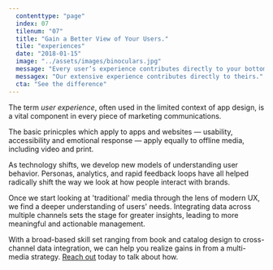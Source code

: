 ```yaml
---
  contenttype: "page"
  index: 07
  tilenum: "07"
  title: "Gain a Better View of Your Users."
  tile: "experiences"
  date: "2018-01-15"
  image: "../assets/images/binoculars.jpg"
  message: "Every user’s experience contributes directly to your bottom line. "
  messagex: "Our extensive experience contributes directly to theirs."
  cta: "See the difference"
---
```


<div>
<p>The term <em>user experience</em>, often used in the limited context of app design, is a vital component in every piece of marketing communications. </p>

The basic prinicples which apply to apps and websites — usability, accessibility and emotional response — apply equally to offline media, including video and print.

As technology shifts, we develop new models of understanding user behavior. Personas, analytics, and rapid feedback loops have all helped radically shift the way we look at how people interact with brands.

Once we start looking at 'traditional' media through the lens of modern UX, we find a deeper understanding of users' needs. Integrating data across multiple channels sets the stage for greater insights, leading to more meaningful and actionable management.

With a broad-based skill set ranging from book and catalog design to cross-channel data integration, we can help you realize gains in from a multi-media strategy. <a href="mailto:dave@davelindberg.com">Reach out</a> today to talk about how.

</div>
